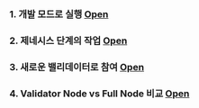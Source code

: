 ### 1. 개발 모드로 실행 [Open](manual/run-development.md)

### 2. 제네시스 단계의 작업 [Open](manual/genesis-stage.md)

### 3. 새로운 밸리데이터로 참여 [Open](manual/add-validator-node.md)

### 4. Validator Node vs Full Node 비교 [Open](manual/full-node-validator-node.md)
